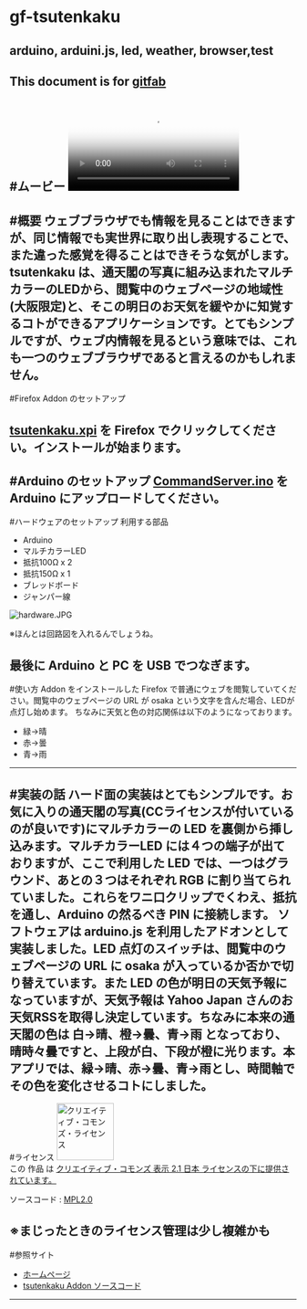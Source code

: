 # gf-tsutenkaku
## arduino, arduini.js, led, weather, browser,test
This document is for [gitfab](http://gitfab.org)
---
#ムービー
<video src="http://www.mecha-mozilla.org/projects/tsutenkaku//tsutenkaku.theora.ogv" poster="http://www.mecha-mozilla.org/projects/tsutenkaku//thumbnail.jpg" controls="" width="300"></video>
---
#概要
ウェブブラウザでも情報を見ることはできますが、同じ情報でも実世界に取り出し表現することで、また違った感覚を得ることはできそうな気がします。tsutenkaku は、通天閣の写真に組み込まれたマルチカラーのLEDから、閲覧中のウェブページの地域性(大阪限定)と、そこの明日のお天気を緩やかに知覚するコトができるアプリケーションです。とてもシンプルですが、ウェブ内情報を見るという意味では、これも一つのウェブブラウザであると言えるのかもしれません。
---
#Firefox Addon のセットアップ

[tsutenkaku.xpi](https://raw.github.com/dadaa/gf-tsutenkaku/master/gitfab/tsutenkaku.xpi) を Firefox でクリックしてください。インストールが始まります。
---
#Arduino のセットアップ
[CommandServer.ino](https://raw.github.com/dadaa/arduino.js/master/core/sketch/CommandServer/CommandServer.ino) を Arduino にアップロードしてください。
---
#ハードウェアのセットアップ
利用する部品

* Arduino
* マルチカラーLED
* 抵抗100Ω x 2
* 抵抗150Ω x 1
* ブレッドボード
* ジャンパー線

![hardware.JPG](https://raw.github.com/dadaa/gf-tsutenkaku/master/gitfab/hardware.JPG)

※ほんとは回路図を入れるんでしょうね。

最後に Arduino と PC を USB でつなぎます。
---
#使い方
Addon をインストールした Firefox で普通にウェブを閲覧していてください。閲覧中のウェブページの URL が osaka という文字を含んだ場合、LEDが点灯し始めます。
ちなみに天気と色の対応関係は以下のようになっております。

* 緑→晴
* 赤→曇
* 青→雨
---
#実装の話
ハード面の実装はとてもシンプルです。お気に入りの通天閣の写真(CCライセンスが付いているのが良いです)にマルチカラーの LED を裏側から挿し込みます。マルチカラーLED には４つの端子が出ておりますが、ここで利用した LED では、一つはグラウンド、あとの３つはそれぞれ RGB に割り当てられていました。これらをワニ口クリップでくわえ、抵抗を通し、Arduino の然るべき PIN に接続します。
ソフトウェアは arduino.js を利用したアドオンとして実装しました。LED 点灯のスイッチは、閲覧中のウェブページの URL に osaka が入っているか否かで切り替えています。また LED の色が明日の天気予報になっていますが、天気予報は Yahoo Japan さんのお天気RSSを取得し決定しています。ちなみに本来の通天閣の色は 白→晴、橙→曇、青→雨 となっており、晴時々曇ですと、上段が白、下段が橙に光ります。本アプリでは、緑→晴、赤→曇、青→雨とし、時間軸でその色を変化させるコトにしました。
---
#ライセンス
<a rel="license" href="http://creativecommons.org/licenses/by/2.1/jp/"><img alt="クリエイティブ・コモンズ・ライセンス" style="width: 100px; border-width:0" src="http://i.creativecommons.org/l/by/2.1/jp/88x31.png" /></a><br />この 作品 は <a rel="license" href="http://creativecommons.org/licenses/by/2.1/jp/">クリエイティブ・コモンズ 表示 2.1 日本 ライセンスの下に提供されています。</a>

ソースコード : [MPL2.0](http://www.mozilla.org/MPL/2.0/)

※まじったときのライセンス管理は少し複雑かも
---
#参照サイト
* [ホームページ](http://www.mecha-mozilla.org/projects/tsutenkaku/)
* [tsutenkaku Addon ソースコード](https://github.com/dadaa/tsutenkaku)
---
